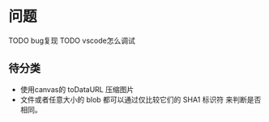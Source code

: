 # 问题

TODO bug复现
TODO vscode怎么调试

## 待分类

* 使用canvas的 toDataURL 压缩图片
* 文件或者任意大小的 blob 都可以通过仅比较它们的 SHA1 标识符
来判断是否相同。
